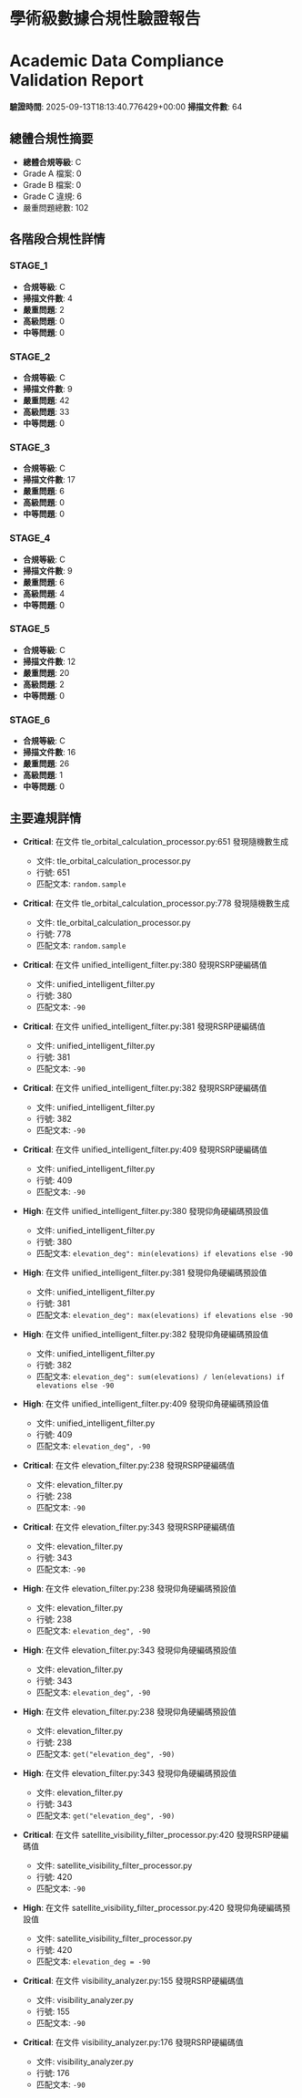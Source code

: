 # 學術級數據合規性驗證報告
# Academic Data Compliance Validation Report

**驗證時間**: 2025-09-13T18:13:40.776429+00:00
**掃描文件數**: 64

## 總體合規性摘要
- **總體合規等級**: C
- Grade A 檔案: 0
- Grade B 檔案: 0
- Grade C 違規: 6
- 嚴重問題總數: 102

## 各階段合規性詳情
### STAGE_1
- **合規等級**: C
- **掃描文件數**: 4
- **嚴重問題**: 2
- **高級問題**: 0
- **中等問題**: 0

### STAGE_2
- **合規等級**: C
- **掃描文件數**: 9
- **嚴重問題**: 42
- **高級問題**: 33
- **中等問題**: 0

### STAGE_3
- **合規等級**: C
- **掃描文件數**: 17
- **嚴重問題**: 6
- **高級問題**: 0
- **中等問題**: 0

### STAGE_4
- **合規等級**: C
- **掃描文件數**: 9
- **嚴重問題**: 6
- **高級問題**: 4
- **中等問題**: 0

### STAGE_5
- **合規等級**: C
- **掃描文件數**: 12
- **嚴重問題**: 20
- **高級問題**: 2
- **中等問題**: 0

### STAGE_6
- **合規等級**: C
- **掃描文件數**: 16
- **嚴重問題**: 26
- **高級問題**: 1
- **中等問題**: 0

## 主要違規詳情
- **Critical**: 在文件 tle_orbital_calculation_processor.py:651 發現隨機數生成
  - 文件: tle_orbital_calculation_processor.py
  - 行號: 651
  - 匹配文本: `random.sample`

- **Critical**: 在文件 tle_orbital_calculation_processor.py:778 發現隨機數生成
  - 文件: tle_orbital_calculation_processor.py
  - 行號: 778
  - 匹配文本: `random.sample`

- **Critical**: 在文件 unified_intelligent_filter.py:380 發現RSRP硬編碼值
  - 文件: unified_intelligent_filter.py
  - 行號: 380
  - 匹配文本: `-90`

- **Critical**: 在文件 unified_intelligent_filter.py:381 發現RSRP硬編碼值
  - 文件: unified_intelligent_filter.py
  - 行號: 381
  - 匹配文本: `-90`

- **Critical**: 在文件 unified_intelligent_filter.py:382 發現RSRP硬編碼值
  - 文件: unified_intelligent_filter.py
  - 行號: 382
  - 匹配文本: `-90`

- **Critical**: 在文件 unified_intelligent_filter.py:409 發現RSRP硬編碼值
  - 文件: unified_intelligent_filter.py
  - 行號: 409
  - 匹配文本: `-90`

- **High**: 在文件 unified_intelligent_filter.py:380 發現仰角硬編碼預設值
  - 文件: unified_intelligent_filter.py
  - 行號: 380
  - 匹配文本: `elevation_deg": min(elevations) if elevations else -90`

- **High**: 在文件 unified_intelligent_filter.py:381 發現仰角硬編碼預設值
  - 文件: unified_intelligent_filter.py
  - 行號: 381
  - 匹配文本: `elevation_deg": max(elevations) if elevations else -90`

- **High**: 在文件 unified_intelligent_filter.py:382 發現仰角硬編碼預設值
  - 文件: unified_intelligent_filter.py
  - 行號: 382
  - 匹配文本: `elevation_deg": sum(elevations) / len(elevations) if elevations else -90`

- **High**: 在文件 unified_intelligent_filter.py:409 發現仰角硬編碼預設值
  - 文件: unified_intelligent_filter.py
  - 行號: 409
  - 匹配文本: `elevation_deg", -90`

- **Critical**: 在文件 elevation_filter.py:238 發現RSRP硬編碼值
  - 文件: elevation_filter.py
  - 行號: 238
  - 匹配文本: `-90`

- **Critical**: 在文件 elevation_filter.py:343 發現RSRP硬編碼值
  - 文件: elevation_filter.py
  - 行號: 343
  - 匹配文本: `-90`

- **High**: 在文件 elevation_filter.py:238 發現仰角硬編碼預設值
  - 文件: elevation_filter.py
  - 行號: 238
  - 匹配文本: `elevation_deg", -90`

- **High**: 在文件 elevation_filter.py:343 發現仰角硬編碼預設值
  - 文件: elevation_filter.py
  - 行號: 343
  - 匹配文本: `elevation_deg", -90`

- **High**: 在文件 elevation_filter.py:238 發現仰角硬編碼預設值
  - 文件: elevation_filter.py
  - 行號: 238
  - 匹配文本: `get("elevation_deg", -90)`

- **High**: 在文件 elevation_filter.py:343 發現仰角硬編碼預設值
  - 文件: elevation_filter.py
  - 行號: 343
  - 匹配文本: `get("elevation_deg", -90)`

- **Critical**: 在文件 satellite_visibility_filter_processor.py:420 發現RSRP硬編碼值
  - 文件: satellite_visibility_filter_processor.py
  - 行號: 420
  - 匹配文本: `-90`

- **High**: 在文件 satellite_visibility_filter_processor.py:420 發現仰角硬編碼預設值
  - 文件: satellite_visibility_filter_processor.py
  - 行號: 420
  - 匹配文本: `elevation_deg = -90`

- **Critical**: 在文件 visibility_analyzer.py:155 發現RSRP硬編碼值
  - 文件: visibility_analyzer.py
  - 行號: 155
  - 匹配文本: `-90`

- **Critical**: 在文件 visibility_analyzer.py:176 發現RSRP硬編碼值
  - 文件: visibility_analyzer.py
  - 行號: 176
  - 匹配文本: `-90`
